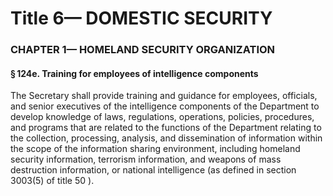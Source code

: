 
# Title 6— DOMESTIC SECURITY
### CHAPTER 1— HOMELAND SECURITY ORGANIZATION
#### § 124e. Training for employees of intelligence components

The Secretary shall provide training and guidance for employees, officials, and senior executives of the intelligence components of the Department to develop knowledge of laws, regulations, operations, policies, procedures, and programs that are related to the functions of the Department relating to the collection, processing, analysis, and dissemination of information within the scope of the information sharing environment, including homeland security information, terrorism information, and weapons of mass destruction information, or national intelligence (as defined in section 3003(5) of title 50 ).
